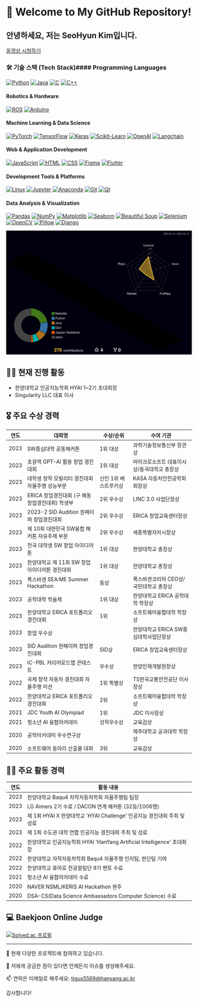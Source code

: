 # 🚀 Welcome to My GitHub Repository!

## 안녕하세요, 저는 SeoHyun Kim입니다. 

[동영상 시청하기](https://www.youtube.com/watch?v=SPVNh3Zk9Mk)

### 🛠 기술 스택 (Tech Stack)#### Programming Languages
[![Python](https://img.shields.io/badge/Python-3776AB?style=for-the-badge&logo=python&logoColor=white&labelColor=black)](https://www.python.org/)
[![Java](https://img.shields.io/badge/Java-007396?style=for-the-badge&logo=java&logoColor=white&labelColor=black)](https://www.java.com/)
[![C](https://img.shields.io/badge/C-00599C?style=for-the-badge&logo=c&logoColor=white&labelColor=black)](https://en.wikipedia.org/wiki/C_(programming_language))
[![C++](https://img.shields.io/badge/C++-00599C?style=for-the-badge&logo=cplusplus&logoColor=white&labelColor=black)](https://www.cplusplus.com/)

#### Robotics & Hardware
[![ROS](https://img.shields.io/badge/ROS-22314E?style=for-the-badge&logo=ros&logoColor=white&labelColor=black)](https://www.ros.org/)
[![Arduino](https://img.shields.io/badge/Arduino-00979D?style=for-the-badge&logo=arduino&logoColor=white&labelColor=black)](https://www.arduino.cc/)

#### Machine Learning & Data Science
[![PyTorch](https://img.shields.io/badge/PyTorch-EE4C2C?style=for-the-badge&logo=pytorch&logoColor=white&labelColor=black)](https://pytorch.org/)
[![TensorFlow](https://img.shields.io/badge/TensorFlow-FF6F00?style=for-the-badge&logo=tensorflow&logoColor=white&labelColor=black)](https://www.tensorflow.org/)
[![Keras](https://img.shields.io/badge/Keras-D00000?style=for-the-badge&logo=keras&logoColor=white&labelColor=black)](https://keras.io/)
[![Scikit-Learn](https://img.shields.io/badge/ScikitLearn-F7931E?style=for-the-badge&logo=scikit-learn&logoColor=white&labelColor=black)](https://scikit-learn.org/)
[![OpenAI](https://img.shields.io/badge/OpenAI-412991?style=for-the-badge&logo=openai&logoColor=white&labelColor=black)](https://openai.com/)
[![Langchain](https://img.shields.io/badge/Langchain-FF4B4B?style=for-the-badge&logo=langchain&logoColor=white&labelColor=black)](https://langchain.org/)

#### Web & Application Development
[![JavaScript](https://img.shields.io/badge/JavaScript-F7DF1E?style=for-the-badge&logo=javascript&logoColor=black&labelColor=black)](https://developer.mozilla.org/en-US/docs/Web/JavaScript)
[![HTML](https://img.shields.io/badge/HTML-E34F26?style=for-the-badge&logo=html5&logoColor=white&labelColor=black)](https://developer.mozilla.org/en-US/docs/Web/HTML)
[![CSS](https://img.shields.io/badge/CSS-1572B6?style=for-the-badge&logo=css3&logoColor=white&labelColor=black)](https://developer.mozilla.org/en-US/docs/Web/CSS)
[![Figma](https://img.shields.io/badge/Figma-F24E1E?style=for-the-badge&logo=figma&logoColor=white&labelColor=black)](https://www.figma.com/)
[![Flutter](https://img.shields.io/badge/Flutter-02569B?style=for-the-badge&logo=flutter&logoColor=white&labelColor=black)](https://flutter.dev/)

#### Development Tools & Platforms
[![Linux](https://img.shields.io/badge/Linux-FCC624?style=for-the-badge&logo=linux&logoColor=black&labelColor=black)](https://www.linux.org/)
[![Jupyter](https://img.shields.io/badge/Jupyter-F37626?style=for-the-badge&logo=jupyter&logoColor=white&labelColor=black)](https://jupyter.org/)
[![Anaconda](https://img.shields.io/badge/Anaconda-44A833?style=for-the-badge&logo=anaconda&logoColor=white&labelColor=black)](https://www.anaconda.com/)
[![Git](https://img.shields.io/badge/Git-F05032?style=for-the-badge&logo=git&logoColor=white&labelColor=black)](https://git-scm.com/)
[![Qt](https://img.shields.io/badge/Qt-41CD52?style=for-the-badge&logo=qt&logoColor=white&labelColor=black)](https://www.qt.io/)

#### Data Analysis & Visualization
[![Pandas](https://img.shields.io/badge/Pandas-150458?style=for-the-badge&logo=pandas&logoColor=white&labelColor=black)](https://pandas.pydata.org/)
[![NumPy](https://img.shields.io/badge/NumPy-013243?style=for-the-badge&logo=numpy&logoColor=white&labelColor=black)](https://numpy.org/)
[![Matplotlib](https://img.shields.io/badge/Matplotlib-11557C?style=for-the-badge&logo=matplotlib&logoColor=white&labelColor=black)](https://matplotlib.org/)
[![Seaborn](https://img.shields.io/badge/Seaborn-3776AB?style=for-the-badge&logo=python&logoColor=white&labelColor=black)](https://seaborn.pydata.org/)
[![Beautiful Soup](https://img.shields.io/badge/Beautiful%20Soup-47A248?style=for-the-badge&logo=python&logoColor=white&labelColor=black)](https://www.crummy.com/software/BeautifulSoup/)
[![Selenium](https://img.shields.io/badge/Selenium-43B02A?style=for-the-badge&logo=selenium&logoColor=white&labelColor=black)](https://www.selenium.dev/)
[![OpenCV](https://img.shields.io/badge/OpenCV-5C3EE8?style=for-the-badge&logo=opencv&logoColor=white&labelColor=black)](https://opencv.org/)
[![Pillow](https://img.shields.io/badge/Pillow-11557C?style=for-the-badge&logo=pillow&logoColor=white&labelColor=black)](https://python-pillow.org/)
[![Django](https://img.shields.io/badge/Django-092E20?style=for-the-badge&logo=django&logoColor=white&labelColor=black)](https://www.djangoproject.com/)


![](./profile-3d-contrib/profile-night-rainbow.svg)


## 🏃‍♂️ 현재 진행 활동
- 한양대학교 인공지능학회 HYAI 1~2기 초대회장
- Singularity LLC 대표 이사


## 🎖 주요 수상 경력

| 연도 | 대회명 | 수상/순위 | 수여 기관 |
|------|--------|----------|------------|
| 2023 | SW중심대학 공동해커톤 | 1위 대상 | 과학기술정보통신부 장관상 |
| 2023 | 초광역 GPT-AI 활용 창업 경진대회 | 1위 대상 | 마이크로소프트 대표이사상/동국대학교 총장상 |
| 2023 | 대학생 창작 모빌리티 경진대회 자율주행 성능부문 | 신인 1위 베스트루키상 | KASA 자동차안전공학회 회장상 |
| 2023 | ERICA 창업경진대회 (구 해동창업경진대회) 학생부 | 2위 우수상 | LINC 3.0 사업단장상 |
| 2023 | 2023-2 SID Audition 원페이퍼 창업경진대회 | 2위 우수상 | ERICA 창업교육센터장상 |
| 2023 | 제 10회 대한민국 SW융합 해커톤 자유주제 부문 | 2위 우수상 | 세종특별자치시장상 |
| 2023 | 전국 대학생 SW 창업 아이디어톤 | 1위 대상 | 한양대학교 총장상 |
| 2023 | 한양대학교 제 11회 SW 창업 아이디어톤 경진대회 | 1위 대상 | 한양대학교 총장상 |
| 2023 | 폭스바겐 SEA:ME Summer Hackathon | 동상 | 폭스바겐코리아 CEO상/국민대학교 총장상 |
| 2023 | 공학대학 학술제 | 1위 대상 | 한양대학교 ERICA 공학대학 학장상 |
| 2023 | 한양대학교 ERICA 포트폴리오 경진대회 | 1위 | 소프트웨어융합대학 학장상 |
| 2023 | 창업 우수상 | | 한양대학교 ERICA SW중심대학사업단장상 |
| 2023 | SID Audition 원페이퍼 창업경진대회 | SID상 | ERICA 창업교육센터장상 |
| 2023 | IC-PBL 커리어로드맵 콘테스트 | 우수상 | 한양인재개발원장상 |
| 2022 | 국제 창작 자동차 경진대회 자율주행 미션 | 1위 특별상 | TS한국교통안전공단 이사장상 |
| 2022 | 한양대학교 ERICA 포트폴리오 경진대회 | 2위 | 소프트웨어융합대학 학장상 |
| 2021 | JDC Youth AI Olympiad | 1위 | JDC 이사장상 |
| 2021 | 청소년 AI 융합아카데미 | 성적우수상 | 교육감상 |
| 2020 | 공학아카데미 우수연구상 | | 제주대학교 공과대학 학장상 |
| 2020 | 소프트웨어 동아리 산출물 대회 | 3위 | 교육감상 |

## 👨‍💻 주요 활동 경력

| 연도 | 활동 내용 |
|------|------------|
| 2023 | 한양대학교 Baqu4 자작자동차학회 자율주행팀 팀장 |
| 2023 | LG Aimers 2기 수료 / DACON 연계 해커톤 (32등/1006명) |
| 2023 | 제 1회 HYAI X 한양대학교 'HYAI Challenge' 인공지능 경진대회 주최 및 성료 |
| 2023 | 제 1회 수도권 대학 연합 인공지능 경진대회 주최 및 성료 |
| 2022 | 한양대학교 인공지능학회 HYAI 'HanYang Artificial Intelligence' 초대회장 |
| 2022 | 한양대학교 자작자동차학회 Baqu4 자율주행 인지팀, 판단팀 기여 |
| 2022 | 한양대학교 휴아로 전공알림단 9기 멘토 수료 |
| 2021 | 청소년 AI 융합아카데미 수료 |
| 2020 | NAVER NSML/KERIS AI Hackathon 완주 |
| 2020 | DSA-CS(Data Science Ambassadors Computer Science) 수료 |

## 💻 Baekjoon Online Judge
<!-- 여기에 자신의 백준 온라인 저지 티어를 삽입하세요. -->
[![Solved.ac
프로필](http://mazassumnida.wtf/api/v2/generate_badge?boj=tjgus5569)](https://solved.ac/tjgus5569)

---

🔭 현재 다양한 프로젝트에 참여하고 있습니다.

💬 저에게 궁금한 점이 있다면 언제든지 이슈를 생성해주세요.

📫 연락은 이메일로 해주세요: [tjgus5569@hanyang.ac.kr](mailto:tjgus5569@hanyang.ac.kr)

감사합니다!
